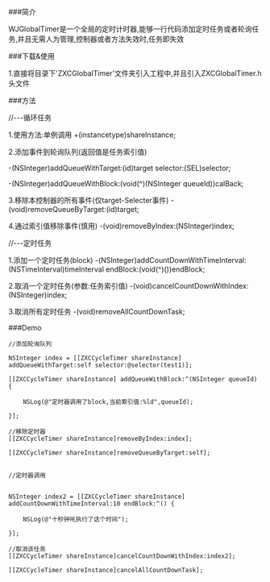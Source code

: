 

###简介

WJGlobalTimer是一个全局的定时计时器,能够一行代码添加定时任务或者轮询任务,并且无需人为管理,控制器或者方法失效时,任务即失效

###下载&使用

1.直接将目录下'ZXCGlobalTimer'文件夹引入工程中,并且引入ZXCGlobalTimer.h头文件

###方法

//---循环任务

1.使用方法:单例调用
+(instancetype)shareInstance;

2.添加事件到轮询队列(返回值是任务索引值)

-(NSInteger)addQueueWithTarget:(id)target selector:(SEL)selector;

-(NSInteger)addQueueWithBlock:(void(^)(NSInteger queueId))calBack;

3.移除本控制器的所有事件(仅target-Selecter事件)
-(void)removeQueueByTarget:(id)target;

4.通过索引值移除事件(慎用)
-(void)removeByIndex:(NSInteger)index;


//---定时任务

1.添加一个定时任务(block)
-(NSInteger)addCountDownWithTimeInterval:(NSTimeInterval)timeInterval endBlock:(void(^)())endBlock;

2.取消一个定时任务(参数:任务索引值)
-(void)cancelCountDownWithIndex:(NSInteger)index;

3.取消所有定时任务
-(void)removeAllCountDownTask;

###Demo


    //添加轮询队列
    
    NSInteger index = [[ZXCCycleTimer shareInstance] addQueueWithTarget:self selector:@selector(test1)];
    
    [[ZXCCycleTimer shareInstance] addQueueWithBlock:^(NSInteger queueId) {
        
        NSLog(@"定时器调用了block,当前索引值:%ld",queueId);
        
    }];
    
    //移除定时器
    [[ZXCCycleTimer shareInstance]removeByIndex:index];
    
    [[ZXCCycleTimer shareInstance]removeQueueByTarget:self];
    
    
    //定时器调用
    
    
    NSInteger index2 = [[ZXCCycleTimer shareInstance] addCountDownWithTimeInterval:10 endBlock:^() {
    
        NSLog(@"十秒钟吼执行了这个时间");
        
    }];
    
    //取消该任务
    [[ZXCCycleTimer shareInstance]cancelCountDownWithIndex:index2];
    
    [[ZXCCycleTimer shareInstance]cancelAllCountDownTask];
    

